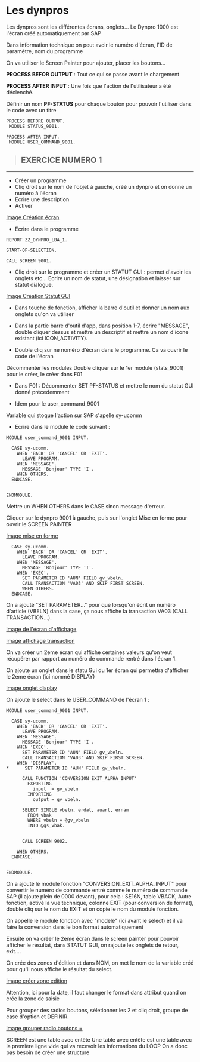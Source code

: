 # Les dynpros

Les dynpros sont les différentes écrans, onglets...
Le Dynpro 1000 est l'écran créé automatiquement par SAP


Dans information technique on peut avoir le numéro d'écran, l'ID de paramètre, nom du programme

On va utiliser le Screen Painter pour ajouter, placer les boutons...

**PROCESS BEFOR OUTPUT** :
Tout ce qui se passe avant le chargement

**PROCESS AFTER INPUT** : 
Une fois que l'action de l'utilisateur a été déclenché.

Définir un nom **PF-STATUS** pour chaque bouton pour pouvoir l'utiliser dans le code avec un titre

```ABAP
PROCESS BEFORE OUTPUT.
 MODULE STATUS_9001.

PROCESS AFTER INPUT.
 MODULE USER_COMMAND_9001.
 ```


> ## **EXERCICE NUMERO 1**
___

- Créer un programme
- Cliq droit sur le nom de l'objet à gauche, créé un dynpro et on donne un numéro à l'écran
- Ecrire une description
- Activer

[Image Création écran](https://drive.google.com/file/d/1D9RbY-wQEQ_5DQCheXOQz18ZuJE067lL/view?usp=share_link)



- Ecrire dans le programme 

```ABAP
REPORT ZZ_DYNPRO_LBA_1.

START-OF-SELECTION.

CALL SCREEN 9001.

```
- Cliq droit sur le programme et créer un STATUT GUI : permet d'avoir les onglets etc...
Ecrire un nom de statut, une désignation et laisser sur statut dialogue.

[Image Création Statut GUI ](https://drive.google.com/file/d/17gfVMgyyeMWOoKXg3OjSAXs4ZbvmvIb-/view?usp=share_link)

- Dans touche de fonction, afficher la barre d'outil et donner un nom aux onglets qu'on va utiliser

- Dans la partie barre d'outil d'app, dans position 1-7, écrire "MESSAGE", double cliquer dessus et mettre un descriptif et mettre un nom d'icone existant (ici ICON_ACTIVITY).

- Double cliq sur ne noméro d'écran dans le programme.
Ca va ouvrir le code de l'écran

Décommenter les modules
Double cliquer sur le 1er module (stats_9001) pour le créer, le créer dans F01

- Dans F01 : Décommenter SET PF-STATUS et mettre le nom du statut GUI donné précedemment

- Idem pour le user_command_9001

Variable qui stoque l'action sur SAP s'apelle sy-ucomm

- Ecrire dans le module le code suivant :

```ABAP
MODULE user_command_9001 INPUT.

  CASE sy-ucomm.
    WHEN 'BACK' OR 'CANCEL' OR 'EXIT'.
      LEAVE PROGRAM.
    WHEN 'MESSAGE'.
      MESSAGE 'Bonjour' TYPE 'I'.
    WHEN OTHERS.
  ENDCASE.


ENDMODULE.
```

Mettre un WHEN OTHERS dans le CASE sinon message d'erreur.

Cliquer sur le dynpro 9001 à gauche, puis sur l'onglet Mise en forme pour ouvrir le SCREEN PAINTER

[Image mise en forme](https://drive.google.com/file/d/1n6wQLcOZ6t3lzjAM2vZC1jrKyEypQbQW/view?usp=share_link)


```ABAP
  CASE sy-ucomm.
    WHEN 'BACK' OR 'CANCEL' OR 'EXIT'.
      LEAVE PROGRAM.
    WHEN 'MESSAGE'.
      MESSAGE 'Bonjour' TYPE 'I'.
    WHEN 'EXEC'.
      SET PARAMETER ID 'AUN' FIELD gv_vbeln.
      CALL TRANSACTION 'VA03' AND SKIP FIRST SCREEN.
      WHEN OTHERS.
  ENDCASE.
  ```

  On a ajouté "SET PARAMETER..." pour que lorsqu'on écrit un numéro d'article (VBELN) dans la case, ça nous affiche la transaction VA03 (CALL TRANSACTION...).

  [image de l'écran d'affichage](https://drive.google.com/file/d/1hOLllBdxvgS4Va_f5807C7gEPtPk08r_/view?usp=share_link)

  [image affichage transaction](https://drive.google.com/file/d/1jByNXG9pehls4Z09a7Ap3jpQF30Jm2L4/view?usp=share_link)

On va créer un 2eme écran qui affiche certaines valeurs qu'on veut récupérer par rapport au numéro de commande rentré dans l'écran 1.

On ajoute un onglet dans le statu Gui du 1er écran qui permettra d'afficher le 2eme écran (ici nommé DISPLAY)

[image onglet display](https://drive.google.com/file/d/1LaeQBMYZgQe6ppl3bp5FE4Ae_RWenI0T/view?usp=share_link)

On ajoute le select dans le USER_COMMAND de l'écran 1 :

```ABAP
MODULE user_command_9001 INPUT.

  CASE sy-ucomm.
    WHEN 'BACK' OR 'CANCEL' OR 'EXIT'.
      LEAVE PROGRAM.
    WHEN 'MESSAGE'.
      MESSAGE 'Bonjour' TYPE 'I'.
    WHEN 'EXEC'.
      SET PARAMETER ID 'AUN' FIELD gv_vbeln.
      CALL TRANSACTION 'VA03' AND SKIP FIRST SCREEN.
    WHEN 'DISPLAY'.
*      SET PARAMETER ID 'AUN' FIELD gv_vbeln.

      CALL FUNCTION 'CONVERSION_EXIT_ALPHA_INPUT'
        EXPORTING
          input  = gv_vbeln
        IMPORTING
          output = gv_vbeln.

      SELECT SINGLE vbeln, erdat, auart, ernam
        FROM vbak
        WHERE vbeln = @gv_vbeln
        INTO @gs_vbak.


      CALL SCREEN 9002.

    WHEN OTHERS.
  ENDCASE.


ENDMODULE.
```

On a ajouté le module fonction "CONVERSION_EXIT_ALPHA_INPUT" pour convertir le numéro de commande entré comme le numéro de commande SAP (il ajoute plein de 0000 devant), pour cela :
SE16N, table VBACK, Autre fonction, activé la vue technique, colonne EXIT (pour conversion de format), double cliq sur le nom du EXIT et on copie le nom du module fonction.

On appelle le module fonction avec "modele" (ici avant le select) et il va faire la conversion dans le bon format automatiquement



Ensuite on va créer le 2eme écran dans le screen painter pour pouvoir afficher le résultat, dans STATUT GUI, on rajoute les onglets de retour, exit....

On crée des zones d'édition et dans NOM, on met le nom de la variable créé pour qu'il nous affiche le résultat du select.

[image créer zone edition](https://drive.google.com/file/d/1rIlmc73k3zaIRtEb8NcD4pWf1Ky6jff9/view?usp=share_link)

Attention, ici pour la date, il faut changer le format dans attribut quand on crée la zone de saisie


Pour grouper des radios boutons, séletionner les 2 et cliq droit, groupe de case d'option et DEFINIR.

[image grouper radio boutons =](https://drive.google.com/file/d/1jHPOV0Rb_f2lEDCPFLxrajSSQwP9-27v/view?usp=share_link)

SCREEN est une table avec entête
Une table avec entête est une table avec la première ligne vide qui va recevoir les informations du LOOP
On a donc pas besoin de créer une structure



